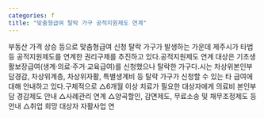 ```yaml
---
categories: f
title: "맞춤형급여 탈락 가구 공적지원제도 연계"
---
```

부동산 가격 상승 등으로 맞춤형급여 신청 탈락 가구가 발생하는 가운데 제주시가 타법 등 공적지원제도를 연계한 권리구제를 추진하고 있다.공적지원제도 연계 대상은 기초생활보장급여(생계·의료·주거·교육급여)를 신청했으나 탈락한 가구다.시는 차상위본인부담경감, 차상위계층, 차상위자활, 특별생계비 등 탈락 가구가 신청할 수 있는 타 급여에 대해 안내하고 있다.구체적으로 △6개월 이상 치료가 필요한 대상자에게 의료비 본인부담 경감제도 안내 △사례관리 연계 △양곡할인, 감면제도, 무료소송 및 채무조정제도 등 안내 △취업 희망 대상자 자활사업 연